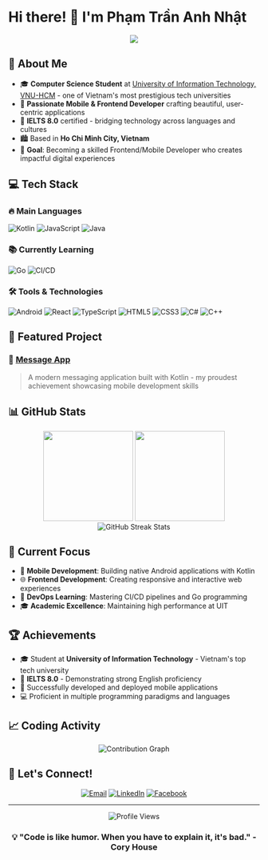 # Hi there! 👋 I'm Phạm Trần Anh Nhật

<div align="center">
  <img src="https://readme-typing-svg.herokuapp.com/?lines=Frontend+%26+Mobile+Developer;University+of+Information+Technology;Always+learning+new+technologies&font=Fira%20Code&center=true&width=440&height=45&color=f75c7e&vCenter=true&size=22&pause=1000">
</div>

## 🚀 About Me

- 🎓 **Computer Science Student** at [University of Information Technology, VNU-HCM](https://www.uit.edu.vn/) - one of Vietnam's most prestigious tech universities
- 📱 **Passionate Mobile & Frontend Developer** crafting beautiful, user-centric applications
- 🌟 **IELTS 8.0** certified - bridging technology across languages and cultures
- 🏙️ Based in **Ho Chi Minh City, Vietnam**
- 🎯 **Goal**: Becoming a skilled Frontend/Mobile Developer who creates impactful digital experiences

## 💻 Tech Stack

### 🔥 Main Languages
![Kotlin](https://img.shields.io/badge/Kotlin-7F52FF?style=for-the-badge&logo=kotlin&logoColor=white)
![JavaScript](https://img.shields.io/badge/JavaScript-F7DF1E?style=for-the-badge&logo=javascript&logoColor=black)
![Java](https://img.shields.io/badge/Java-ED8B00?style=for-the-badge&logo=java&logoColor=white)

### 📚 Currently Learning
![Go](https://img.shields.io/badge/Go-00ADD8?style=for-the-badge&logo=go&logoColor=white)
![CI/CD](https://img.shields.io/badge/CI%2FCD-2088FF?style=for-the-badge&logo=github-actions&logoColor=white)

### 🛠️ Tools & Technologies
![Android](https://img.shields.io/badge/Android-3DDC84?style=for-the-badge&logo=android&logoColor=white)
![React](https://img.shields.io/badge/React-20232A?style=for-the-badge&logo=react&logoColor=61DAFB)
![TypeScript](https://img.shields.io/badge/TypeScript-007ACC?style=for-the-badge&logo=typescript&logoColor=white)
![HTML5](https://img.shields.io/badge/HTML5-E34F26?style=for-the-badge&logo=html5&logoColor=white)
![CSS3](https://img.shields.io/badge/CSS3-1572B6?style=for-the-badge&logo=css3&logoColor=white)
![C#](https://img.shields.io/badge/C%23-239120?style=for-the-badge&logo=c-sharp&logoColor=white)
![C++](https://img.shields.io/badge/C++-00599C?style=for-the-badge&logo=cplusplus&logoColor=white)

## 🌟 Featured Project

### 📱 [Message App](https://github.com/LyondVa/Message)
> A modern messaging application built with Kotlin - my proudest achievement showcasing mobile development skills

## 📊 GitHub Stats

<div align="center">
  <img height="180em" src="https://github-readme-stats.vercel.app/api?username=LyondVa&show_icons=true&theme=radical&include_all_commits=true&count_private=true&hide_border=true"/>
  <img height="180em" src="https://github-readme-stats.vercel.app/api/top-langs/?username=LyondVa&layout=compact&langs_count=6&theme=radical&hide_border=true"/>
</div>

<div align="center">
  <img src="https://streak-stats.demolab.com/?user=LyondVa&theme=radical&hide_border=true" alt="GitHub Streak Stats"/>
</div>

## 🎯 Current Focus

- 📱 **Mobile Development**: Building native Android applications with Kotlin
- 🌐 **Frontend Development**: Creating responsive and interactive web experiences
- 🔧 **DevOps Learning**: Mastering CI/CD pipelines and Go programming
- 🎓 **Academic Excellence**: Maintaining high performance at UIT

## 🏆 Achievements

- 🎓 Student at **University of Information Technology** - Vietnam's top tech university
- 📜 **IELTS 8.0** - Demonstrating strong English proficiency
- 📱 Successfully developed and deployed mobile applications
- 💻 Proficient in multiple programming paradigms and languages

## 📈 Coding Activity

<div align="center">
  <img src="https://github-readme-activity-graph.vercel.app/graph?username=LyondVa&theme=react-dark&bg_color=0d1117&color=f75c7e&line=f75c7e&point=FFFFFF&area=true&hide_border=true" alt="Contribution Graph"/>
</div>

## 🤝 Let's Connect!

<div align="center">
  
[![Email](https://img.shields.io/badge/Email-D14836?style=for-the-badge&logo=gmail&logoColor=white)](mailto:nhatpham1200@gmail.com)
[![LinkedIn](https://img.shields.io/badge/LinkedIn-0077B5?style=for-the-badge&logo=linkedin&logoColor=white)](https://www.linkedin.com/in/nhat-pham-401991318/)
[![Facebook](https://img.shields.io/badge/Facebook-1877F2?style=for-the-badge&logo=facebook&logoColor=white)](https://web.facebook.com/lv.1200/)

</div>

---

<div align="center">
  <img src="https://komarev.com/ghpvc/?username=LyondVa&color=blueviolet&style=for-the-badge&label=Profile+Views" alt="Profile Views"/>
</div>

<div align="center">
  
### 💡 "Code is like humor. When you have to explain it, it's bad." - Cory House

</div>
